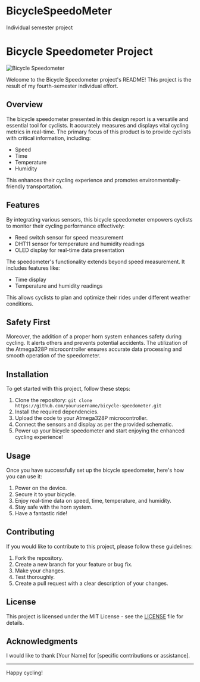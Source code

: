 # BicycleSpeedoMeter
 Individual semester project
# Bicycle Speedometer Project

![Bicycle Speedometer](images/bicycle_speedometer.jpg)

Welcome to the Bicycle Speedometer project's README! This project is the result of my fourth-semester individual effort.

## Overview

The bicycle speedometer presented in this design report is a versatile and essential tool for cyclists. It accurately measures and displays vital cycling metrics in real-time. The primary focus of this product is to provide cyclists with critical information, including:

- Speed
- Time
- Temperature
- Humidity

This enhances their cycling experience and promotes environmentally-friendly transportation.

## Features

By integrating various sensors, this bicycle speedometer empowers cyclists to monitor their cycling performance effectively:

- Reed switch sensor for speed measurement
- DHT11 sensor for temperature and humidity readings
- OLED display for real-time data presentation

The speedometer's functionality extends beyond speed measurement. It includes features like:

- Time display
- Temperature and humidity readings

This allows cyclists to plan and optimize their rides under different weather conditions.

## Safety First

Moreover, the addition of a proper horn system enhances safety during cycling. It alerts others and prevents potential accidents. The utilization of the Atmega328P microcontroller ensures accurate data processing and smooth operation of the speedometer.

## Installation

To get started with this project, follow these steps:

1. Clone the repository: `git clone https://github.com/yourusername/bicycle-speedometer.git`
2. Install the required dependencies.
3. Upload the code to your Atmega328P microcontroller.
4. Connect the sensors and display as per the provided schematic.
5. Power up your bicycle speedometer and start enjoying the enhanced cycling experience!

## Usage

Once you have successfully set up the bicycle speedometer, here's how you can use it:

1. Power on the device.
2. Secure it to your bicycle.
3. Enjoy real-time data on speed, time, temperature, and humidity.
4. Stay safe with the horn system.
5. Have a fantastic ride!

## Contributing

If you would like to contribute to this project, please follow these guidelines:

1. Fork the repository.
2. Create a new branch for your feature or bug fix.
3. Make your changes.
4. Test thoroughly.
5. Create a pull request with a clear description of your changes.

## License

This project is licensed under the MIT License - see the [LICENSE](LICENSE) file for details.

## Acknowledgments

I would like to thank [Your Name] for [specific contributions or assistance].

---

Happy cycling!
